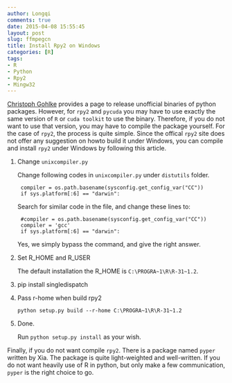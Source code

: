 ```yaml
---
author: Longqi
comments: true
date: 2015-04-08 15:55:45
layout: post
slug: ffmpegcn
title: Install Rpy2 on Windows
categories: [R]
tags:
- R
- Python
- Rpy2
- Mingw32
---
```

[Christoph Gohlke](http://www.lfd.uci.edu/~gohlke/pythonlibs/#rpy2) provides a page to release unofficial binaries of python packages. However, for `rpy2` and `pycuda` you may have to use exactly the same version of `R` or `cuda toolkit` to use the binary. Therefore, if you do not want to use that version, you may have to compile the package yourself. For the case of `rpy2`, the process is quite simple. Since the offical `rpy2` site does not offer any suggestion on howto build it under Windows, you can compile and install `rpy2` under Windows by following this article.

1. Change `unixcompiler.py`

	Change following codes in `unixcompiler.py` under `distutils` folder.

	    compiler = os.path.basename(sysconfig.get_config_var("CC"))
	    if sys.platform[:6] == "darwin":

	Search for similar code in the file, and change these lines to:

	    #compiler = os.path.basename(sysconfig.get_config_var("CC"))
	    compiler = 'gcc'
	    if sys.platform[:6] == "darwin":

	Yes, we simply bypass the command, and give the right answer.

2. Set R_HOME and R_USER

	The default installation the R_HOME is `C:\PROGRA~1\R\R-31~1.2`.

3. pip install singledispatch

4. Pass r-home when build rpy2

	`python setup.py build --r-home C:\PROGRA~1\R\R-31~1.2`

5. Done. 

	Run `python setup.py install` as your wish.

Finally, if you do not want compile `rpy2`. There is a package named `pyper` written by Xia. The package is quite light-weighted and well-written. If you do not want heavily use of R in python, but only make a few communication, `pyper` is the right choice to go.
